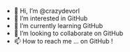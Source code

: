 - 👋 Hi, I’m @crazydevorl
- 👀 I’m interested in GitHub
- 🌱 I’m currently learning GitHub
- 💞️ I’m looking to collaborate on GitHub
- 📫 How to reach me ... on GitHub !

<!---
crazydevorl/crazydevorl is a ✨ special ✨ repository because its `README.md` (this file) appears on your GitHub profile.
You can click the Preview link to take a look at your changes.
--->
